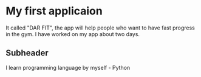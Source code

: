 # My first applicaion
It called "DAR FIT", the app will help people who want to have fast progress in the gym.
I have worked on my app about two days. 


## Subheader

I learn programming language by myself - Python